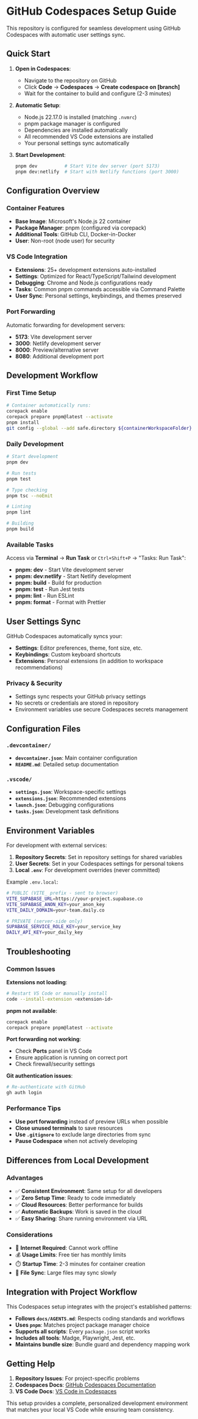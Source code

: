 # GitHub Codespaces Setup Guide

This repository is configured for seamless development using GitHub Codespaces with automatic user settings sync.

## Quick Start

1. **Open in Codespaces**:
   - Navigate to the repository on GitHub
   - Click **Code** → **Codespaces** → **Create codespace on [branch]**
   - Wait for the container to build and configure (2-3 minutes)

2. **Automatic Setup**:
   - Node.js 22.17.0 is installed (matching `.nvmrc`)
   - pnpm package manager is configured
   - Dependencies are installed automatically
   - All recommended VS Code extensions are installed
   - Your personal settings sync automatically

3. **Start Development**:
   ```bash
   pnpm dev          # Start Vite dev server (port 5173)
   pnpm dev:netlify  # Start with Netlify functions (port 3000)
   ```

## Configuration Overview

### Container Features
- **Base Image**: Microsoft's Node.js 22 container
- **Package Manager**: pnpm (configured via corepack)
- **Additional Tools**: GitHub CLI, Docker-in-Docker
- **User**: Non-root (node user) for security

### VS Code Integration
- **Extensions**: 25+ development extensions auto-installed
- **Settings**: Optimized for React/TypeScript/Tailwind development
- **Debugging**: Chrome and Node.js configurations ready
- **Tasks**: Common pnpm commands accessible via Command Palette
- **User Sync**: Personal settings, keybindings, and themes preserved

### Port Forwarding
Automatic forwarding for development servers:
- **5173**: Vite development server
- **3000**: Netlify development server
- **8000**: Preview/alternative server
- **8080**: Additional development port

## Development Workflow

### First Time Setup
```bash
# Container automatically runs:
corepack enable
corepack prepare pnpm@latest --activate
pnpm install
git config --global --add safe.directory ${containerWorkspaceFolder}
```

### Daily Development
```bash
# Start development
pnpm dev

# Run tests
pnpm test

# Type checking
pnpm tsc --noEmit

# Linting
pnpm lint

# Building
pnpm build
```

### Available Tasks
Access via **Terminal** → **Run Task** or `Ctrl+Shift+P` → "Tasks: Run Task":
- **pnpm: dev** - Start Vite development server
- **pnpm: dev:netlify** - Start Netlify development
- **pnpm: build** - Build for production
- **pnpm: test** - Run Jest tests
- **pnpm: lint** - Run ESLint
- **pnpm: format** - Format with Prettier

## User Settings Sync

GitHub Codespaces automatically syncs your:
- **Settings**: Editor preferences, theme, font size, etc.
- **Keybindings**: Custom keyboard shortcuts
- **Extensions**: Personal extensions (in addition to workspace recommendations)

### Privacy & Security
- Settings sync respects your GitHub privacy settings
- No secrets or credentials are stored in repository
- Environment variables use secure Codespaces secrets management

## Configuration Files

### `.devcontainer/`
- **`devcontainer.json`**: Main container configuration
- **`README.md`**: Detailed setup documentation

### `.vscode/`
- **`settings.json`**: Workspace-specific settings
- **`extensions.json`**: Recommended extensions
- **`launch.json`**: Debugging configurations  
- **`tasks.json`**: Development task definitions

## Environment Variables

For development with external services:

1. **Repository Secrets**: Set in repository settings for shared variables
2. **User Secrets**: Set in your Codespaces settings for personal tokens
3. **Local `.env`**: For development overrides (never committed)

Example `.env.local`:
```bash
# PUBLIC (VITE_ prefix - sent to browser)
VITE_SUPABASE_URL=https://your-project.supabase.co
VITE_SUPABASE_ANON_KEY=your_anon_key
VITE_DAILY_DOMAIN=your-team.daily.co

# PRIVATE (server-side only)
SUPABASE_SERVICE_ROLE_KEY=your_service_key
DAILY_API_KEY=your_daily_key
```

## Troubleshooting

### Common Issues

**Extensions not loading**:
```bash
# Restart VS Code or manually install
code --install-extension <extension-id>
```

**pnpm not available**:
```bash
corepack enable
corepack prepare pnpm@latest --activate
```

**Port forwarding not working**:
- Check **Ports** panel in VS Code
- Ensure application is running on correct port
- Check firewall/security settings

**Git authentication issues**:
```bash
# Re-authenticate with GitHub
gh auth login
```

### Performance Tips

- **Use port forwarding** instead of preview URLs when possible
- **Close unused terminals** to save resources
- **Use `.gitignore`** to exclude large directories from sync
- **Pause Codespace** when not actively developing

## Differences from Local Development

### Advantages
- ✅ **Consistent Environment**: Same setup for all developers
- ✅ **Zero Setup Time**: Ready to code immediately
- ✅ **Cloud Resources**: Better performance for builds
- ✅ **Automatic Backups**: Work is saved in the cloud
- ✅ **Easy Sharing**: Share running environment via URL

### Considerations
- 🔄 **Internet Required**: Cannot work offline
- 💰 **Usage Limits**: Free tier has monthly limits
- ⏱️ **Startup Time**: 2-3 minutes for container creation
- 🔄 **File Sync**: Large files may sync slowly

## Integration with Project Workflow

This Codespaces setup integrates with the project's established patterns:

- **Follows `docs/AGENTS.md`**: Respects coding standards and workflows
- **Uses `pnpm`**: Matches project package manager choice
- **Supports all scripts**: Every `package.json` script works
- **Includes all tools**: Madge, Playwright, Jest, etc.
- **Maintains bundle size**: Bundle guard and dependency mapping work

## Getting Help

1. **Repository Issues**: For project-specific problems
2. **Codespaces Docs**: [GitHub Codespaces Documentation](https://docs.github.com/en/codespaces)
3. **VS Code Docs**: [VS Code in Codespaces](https://code.visualstudio.com/docs/remote/codespaces)

This setup provides a complete, personalized development environment that matches your local VS Code while ensuring team consistency.